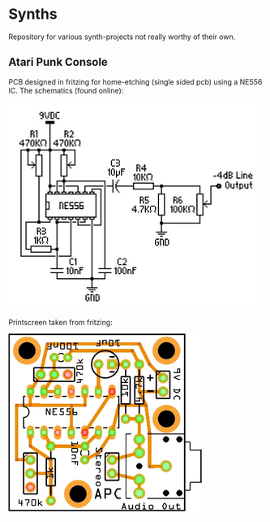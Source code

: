 # Synths
 Repository for various synth-projects not really worthy of their own.


## Atari Punk Console

PCB designed in fritzing for home-etching (single sided pcb) using a NE556 IC. The schematics (found online): 

![Atari Punk Console schematic](https://raw.githubusercontent.com/nfbyfm/Synths/master/APC/Atari_Punk_Controller_schematics.jpg)

Printscreen taken from fritzing:

![Atari Punk Console PCB](https://raw.githubusercontent.com/nfbyfm/Synths/master/APC/Atari_Punk_Controller_PCB.jpg)
